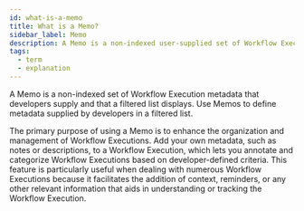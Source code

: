 ```yaml
---
id: what-is-a-memo
title: What is a Memo?
sidebar_label: Memo
description: A Memo is a non-indexed user-supplied set of Workflow Execution metadata that is displayed with filtered list results.
tags:
  - term
  - explanation
---
```


A Memo is a non-indexed set of Workflow Execution metadata that developers supply and that a filtered list displays.
Use Memos to define metadata supplied by developers in a filtered list.

The primary purpose of using a Memo is to enhance the organization and management of Workflow Executions.
Add your own metadata, such as notes or descriptions, to a Workflow Execution, which lets you annotate and categorize Workflow Executions based on developer-defined criteria.
This feature is particularly useful when dealing with numerous Workflow Executions because it facilitates the addition of context, reminders, or any other relevant information that aids in understanding or tracking the Workflow Execution.

<!--

:::note Use Memos judiciously

Memos shouldn't store data that's critical to the execution of a Workflow, for some of the following reasons:

- Unlike Workflow inputs, Memos lack type safety
- Memos are subject to eventual consistency and may not be immediately available
- Excessive reliance on Memos hides mutable state from the Workflow Execution History

:::

-->
